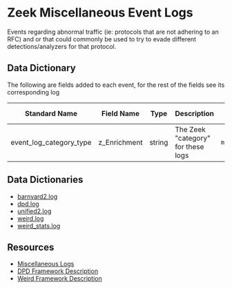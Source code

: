 # Zeek Miscellaneous Event Logs

Events regarding abnormal traffic (ie: protocols that are not adhering to an RFC) and or that could commonly be used to try to evade different detections/analyzers for that protocol.

## Data Dictionary
The following are fields added to each event, for the rest of the fields see its corresponding log 

| Standard Name                   | Field Name                      | Type                            | Description                        | Sample Value                    |
| ------------------------------- | ------------------------------- | ------------------------------- | -------------------------------    | ------------------------------- |
| event_log_category_type         | z_Enrichment                    | string                          | The Zeek "category" for these logs | `miscellaneous`             |

## Data Dictionaries

- [barnyard2.log](./barnyard2.md)
- [dpd.log](./dpd.md)
- [unified2.log](./unified2.md)
- [weird.log](./weird.md)
- [weird_stats.log](./weird_stats.md)

## Resources

* [Miscellaneous Logs](https://docs.zeek.org/en/stable/script-reference/log-files.html#miscellaneous)
* [DPD Framework Description](https://docs.zeek.org/en/stable/scripts/base/frameworks/dpd/main.zeek.html#base-frameworks-dpd-main-zeek)
* [Weird Framework Description](https://docs.zeek.org/en/stable/scripts/base/frameworks/notice/weird.zeek.html#base-frameworks-notice-weird-zeek)